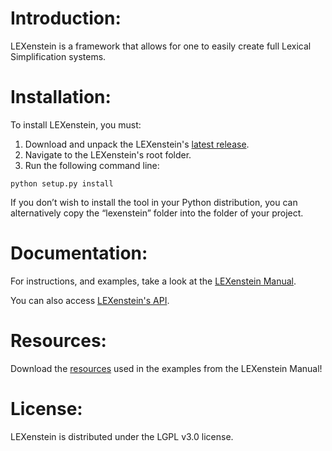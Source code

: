 # Introduction:

LEXenstein is a framework that allows for one to easily create full Lexical Simplification systems.

# Installation:

To install LEXenstein, you must:

1. Download and unpack the LEXenstein's [latest release](https://github.com/ghpaetzold/LEXenstein/releases/latest).
2. Navigate to the LEXenstein's root folder.
3. Run the following command line:

```
python setup.py install
```
		
If you don’t wish to install the tool in your Python distribution, you can alternatively
copy the “lexenstein” folder into the folder of your project.

# Documentation:

For instructions, and examples, take a look at the [LEXenstein Manual](https://github.com/ghpaetzold/LEXenstein/raw/master/manual/LEXenstein%20Manual.pdf).

You can also access [LEXenstein's API](http://ghpaetzold.github.io/lexenstein/documentation/).

# Resources:

Download the [resources](http://www.quest.dcs.shef.ac.uk/lexenstein/LEXenstein_resources.tar.gz) used in the examples from the LEXenstein Manual!

# License:

LEXenstein is distributed under the LGPL v3.0 license.
